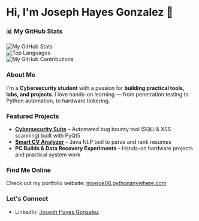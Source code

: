 # Hi, I'm Joseph Hayes Gonzalez 👋

### 📊 My GitHub Stats
![My GitHub Stats](https://github-readme-stats.vercel.app/api?username=MoejoMan&show_icons=true&theme=radical)  
![Top Languages](https://github-readme-stats.vercel.app/api/top-langs/?username=MoejoMan&layout=compact&theme=radical)  
![My GitHub Contributions](https://ghchart.rshah.org/MoejoMan)

### About Me
I'm a **Cybersecurity student** with a passion for **building practical tools, labs, and projects**. I love hands-on learning — from penetration testing to Python automation, to hardware tinkering.  

### Featured Projects
- **[Cybersecurity Suite]([https://github.com/yourusername/Cybersecurity-Suite](https://github.com/MoejoMan/Cybersecurity-Suite))** – Automated bug bounty tool (SQLi & XSS scanning) built with PyQt5  
- **[Smart CV Analyzer]([https://github.com/yourusername/Smart-CV-Analyzer](https://github.com/MoejoMan/CV_Analyser2.0))** – Java NLP tool to parse and rank resumes  
- **PC Builds & Data Recovery Experiments** – Hands-on hardware projects and practical system work  

### Find Me Online
Check out my portfolio website: [moejoe06.pythonanywhere.com](https://moejoe06.pythonanywhere.com)  


### Let's Connect
- LinkedIn: [Joseph Hayes Gonzalez](https://www.linkedin.com/in/joseph-hayes-gonzalez-cybersecurity)  

